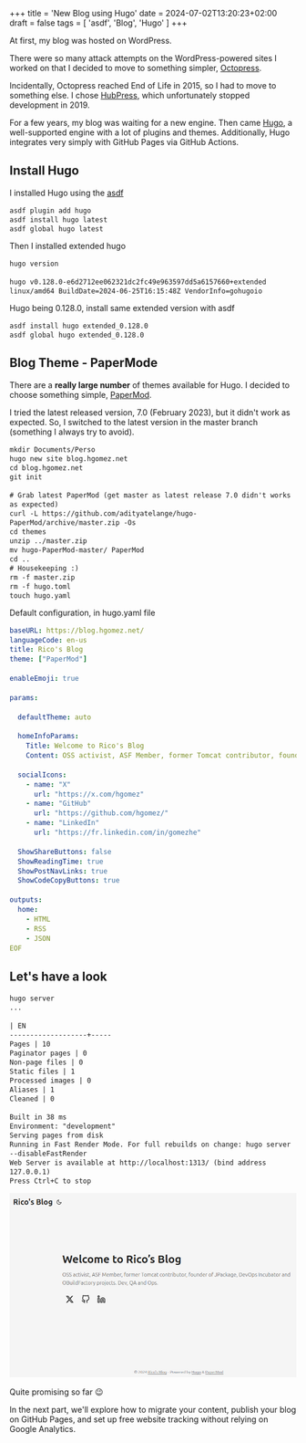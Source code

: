 +++
title = 'New Blog using Hugo'
date = 2024-07-02T13:20:23+02:00
draft = false
tags = [ 'asdf', 'Blog', 'Hugo' ]
+++

At first, my blog was hosted on WordPress.

There were so many attack attempts on the WordPress-powered sites I worked on that I decided to move to something simpler, [Octopress](http://octopress.org/).

Incidentally, Octopress reached End of Life in 2015, so I had to move to something else. I chose [HubPress](https://github.com/HubPress), which unfortunately stopped development in 2019.

For a few years, my blog was waiting for a new engine. Then came [Hugo](https://gohugo.io/), a well-supported engine with a lot of plugins and themes. Additionally, Hugo integrates very simply with GitHub Pages via GitHub Actions.
## Install Hugo

I installed Hugo using the [asdf](https://asdf-vm.com/)

```
asdf plugin add hugo
asdf install hugo latest
asdf global hugo latest
```

Then I installed extended hugo

```
hugo version

hugo v0.128.0-e6d2712ee062321dc2fc49e963597dd5a6157660+extended linux/amd64 BuildDate=2024-06-25T16:15:48Z VendorInfo=gohugoio
```

Hugo being 0.128.0, install same extended version with asdf

```
asdf install hugo extended_0.128.0
asdf global hugo extended_0.128.0
```

## Blog Theme - PaperMode

There are a **really large number** of themes available for Hugo. I decided to choose something simple, [PaperMod](https://github.com/adityatelange/hugo-PaperMod).

I tried the latest released version, 7.0 (February 2023), but it didn't work as expected. So, I switched to the latest version in the master branch (something I always try to avoid).
 
```
mkdir Documents/Perso
hugo new site blog.hgomez.net
cd blog.hgomez.net
git init

# Grab latest PaperMod (get master as latest release 7.0 didn't works as expected)
curl -L https://github.com/adityatelange/hugo-PaperMod/archive/master.zip -Os
cd themes
unzip ../master.zip
mv hugo-PaperMod-master/ PaperMod
cd ..
# Housekeeping :)
rm -f master.zip
rm -f hugo.toml 
touch hugo.yaml
```

Default configuration, in hugo.yaml file
```title=hugo.yaml
baseURL: https://blog.hgomez.net/
languageCode: en-us
title: Rico's Blog
theme: ["PaperMod"]

enableEmoji: true

params:

  defaultTheme: auto

  homeInfoParams:
    Title: Welcome to Rico's Blog
    Content: OSS activist, ASF Member, former Tomcat contributor, founder of JPackage, DevOps Incubator and OBuildFactory projects. Dev, QA and Ops. 

  socialIcons: 
    - name: "X"
      url: "https://x.com/hgomez"
    - name: "GitHub"
      url: "https://github.com/hgomez/"
    - name: "LinkedIn"
      url: "https://fr.linkedin.com/in/gomezhe"

  ShowShareButtons: false
  ShowReadingTime: true
  ShowPostNavLinks: true
  ShowCodeCopyButtons: true

outputs:
  home:
    - HTML
    - RSS
    - JSON
EOF
```
## Let's have a look

```
hugo server
...

| EN
-------------------+-----
Pages | 10
Paginator pages | 0
Non-page files | 0
Static files | 1
Processed images | 0
Aliases | 1
Cleaned | 0

Built in 38 ms
Environment: "development"
Serving pages from disk
Running in Fast Render Mode. For full rebuilds on change: hugo server --disableFastRender
Web Server is available at http://localhost:1313/ (bind address 127.0.0.1)
Press Ctrl+C to stop
```

![first blog](blog0.png)

Quite promising so far 😉

In the next part, we'll explore how to migrate your content, publish your blog on GitHub Pages, and set up free website tracking without relying on Google Analytics.